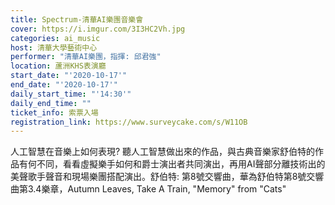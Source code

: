 ```yaml
---
title: Spectrum-清華AI樂團音樂會
cover: https://i.imgur.com/3I3HC2Vh.jpg
categories: ai_music
host: 清華大學藝術中心
performer: "清華AI樂團，指揮: 邱君強"
location: 蘆洲KHS表演廳
start_date: "'2020-10-17'"
end_date: "'2020-10-17'"
daily_start_time: "'14:30'"
daily_end_time: ""
ticket_info: 索票入場
registration_link: https://www.surveycake.com/s/W11OB
---
```

人工智慧在音樂上如何表現? 聽人工智慧做出來的作品，與古典音樂家舒伯特的作品有何不同，看看虛擬樂手如何和爵士演出者共同演出，再用AI聲部分離技術出的美聲歌手聲音和現場樂團搭配演出。舒伯特: 第8號交響曲，華為舒伯特第8號交響曲第3.4樂章，Autumn Leaves, Take A Train, "Memory" from "Cats"